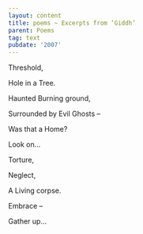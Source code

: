 ```yaml
---
layout: content
title: poems ~ Excerpts from ‘Giddh’
parent: Poems
tag: text
pubdate: '2007'
---
```


Threshold,

Hole in a Tree.

Haunted Burning ground,

Surrounded by Evil Ghosts –

Was that a Home?

Look on…

Torture,

Neglect,

A Living corpse.

Embrace –

Gather up…
